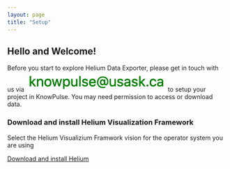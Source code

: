 ```yaml
---
layout: page
title: "Setup"
---
```



## Hello and Welcome!

Before you start to explore Helium Data Exporter, please get in touch with us via ![Screenshot of main code listing](fig/helium-exporter-4.png) to setup your project in KnowPulse. You may need permission to access or download data.

### Download and install Helium Visualization Framework

Select the Helium Visualizium Framwork vision for the operator system you are using

[Download and install Helium](https://github.com/cardinalb/helium-docs/wiki/Download-Helium)


